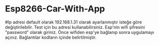 # Esp8266-Car-With-App

#Ip adresi
default olarak 192.168.1.31 olarak ayarlanmıştır isteğe göre değiştirilebilir.
Test için bu adresi kullanabilirsiniz.
Esp'nin wifi şifresini "password" olarak giriniz.
Önce wifiden esp'ye bağlanıp sonra uygulamayı açınız. Bağlantılar kodların içinde
belirtilmiştir. 